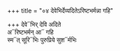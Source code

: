 +++
title = "०४ देवेभिर्देव्यदितेऽरिष्टभर्मन्ना गहि"

+++
देवे᳓भिर् देवि अदिते  
अ᳓रिष्टभर्मन् आ᳓ गहि  
स्म᳓त् सूरि᳓भिः पुरुप्रिये सुश᳓र्मभिः